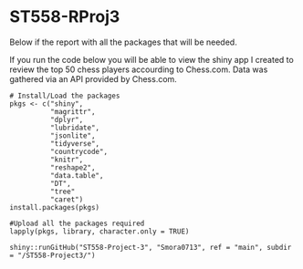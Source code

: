 # ST558-RProj3
Below if the report with all the packages that will be needed.

If you run the code below you will be able to view the shiny app I created to review the top 50 chess players accourding to Chess.com. Data was gathered via an API provided by Chess.com.

```
# Install/Load the packages
pkgs <- c("shiny", 
          "magrittr",
          "dplyr", 
          "lubridate",
          "jsonlite",
          "tidyverse",
          "countrycode",
          "knitr",
          "reshape2",
          "data.table",
          "DT",
          "tree"
          "caret")
install.packages(pkgs)

#Upload all the packages required
lapply(pkgs, library, character.only = TRUE)

shiny::runGitHub("ST558-Project-3", "Smora0713", ref = "main", subdir = "/ST558-Project3/")
```
